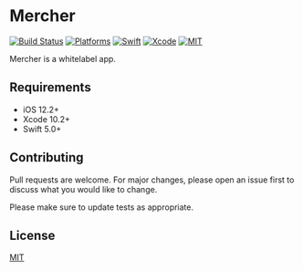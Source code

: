 # Mercher
[![Build Status](https://travis-ci.org/cardoso19/Mercher.svg?branch=master)](https://travis-ci.org/cardoso19/Mercher) [![Platforms](https://img.shields.io/badge/platforms-iOS-lightgrey.svg)](https://github.com/cardoso19/Mercher) [![Swift](https://img.shields.io/badge/Swift-5.0-orange.svg)](https://swift.org) [![Xcode](https://img.shields.io/badge/Xcode-10.2.1-blue.svg)](https://developer.apple.com/xcode) [![MIT](https://img.shields.io/badge/License-MIT-red.svg)](https://opensource.org/licenses/MIT)

Mercher is a whitelabel app.

## Requirements
- iOS 12.2+
- Xcode 10.2+
- Swift 5.0+

## Contributing
Pull requests are welcome. For major changes, please open an issue first to discuss what you would like to change.

Please make sure to update tests as appropriate.

## License
[MIT](https://choosealicense.com/licenses/mit/)